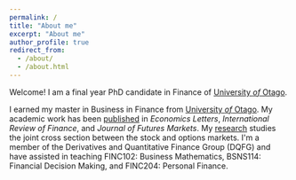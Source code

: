 ```yaml
---
permalink: /
title: "About me"
excerpt: "About me"
author_profile: true
redirect_from: 
  - /about/
  - /about.html
---
```


Welcome! I am a final year PhD candidate in Finance of [University *of* Otago](https://www.otago.ac.nz/). 

I earned my master in Business in Finance from
[University *of* Otago](https://www.otago.ac.nz/).
My academic work has been [published](publications) in
*Economics Letters*, *International Review of Finance*, and *Journal of Futures Markets*. My [research](research) studies the joint cross section between the stock and
options markets. I'm a member of the Derivatives and Quantitative Finance Group (DQFG) and have assisted in teaching FINC102: Business Mathematics, BSNS114: Financial Decision Making, and FINC204: Personal Finance.
